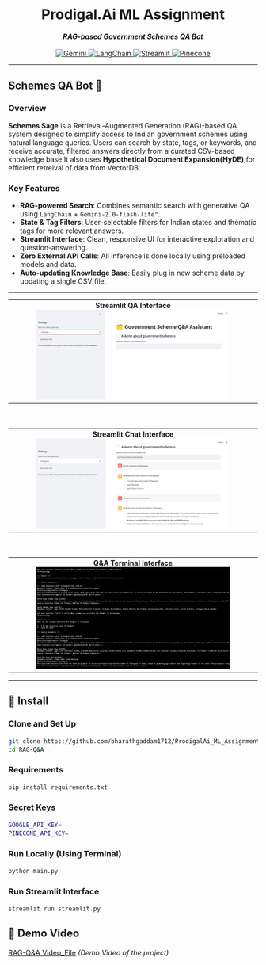 
<div align="center">
    <h1>
    Prodigal.Ai ML Assignment
    </h1>
    <b><em>RAG-based Government Schemes QA Bot</em></b>
    <br><br>
   
<a href="https://deepmind.google/technologies/gemini/">
    <img src="https://img.shields.io/badge/Gemini-1.5+-black" alt="Gemini">
</a>
<a href="https://pypi.org/project/langchain/">
    <img src="https://img.shields.io/badge/LangChain-0.1+-blueviolet" alt="LangChain">
</a>
<a href="https://pypi.org/project/streamlit/">
    <img src="https://img.shields.io/badge/Streamlit-1.35.0-red" alt="Streamlit">
</a>
<a href="https://www.pinecone.io/">
  <img src="https://img.shields.io/badge/Pinecone-VectorDB-blue" alt="Pinecone">
</a>
</p>
</div>

---

## Schemes QA Bot 🧠

### Overview

**Schemes Sage** is a Retrieval-Augmented Generation (RAG)-based QA system designed to simplify access to Indian government schemes using natural language queries. Users can search by state, tags, or keywords, and receive accurate, filtered answers directly from a curated CSV-based knowledge base.It also uses **Hypothetical Document Expansion(HyDE)**,for efficient retreival of data from VectorDB.

### Key Features

- **RAG-powered Search**: Combines semantic search with generative QA using `LangChain` + `Gemini-2.0-flash-lite"`.
- **State & Tag Filters**: User-selectable filters for Indian states and thematic tags for more relevant answers.
- **Streamlit Interface**: Clean, responsive UI for interactive exploration and question-answering.
- **Zero External API Calls**: All inference is done locally using preloaded models and data.
- **Auto-updating Knowledge Base**: Easily plug in new scheme data by updating a single CSV file.

---

<table align="center">
  <tr>
    <td align="center"><b>Streamlit QA Interface</b><br><img src="figures/01.jpg" width="80%" /></td>
  </tr>
</table>

<div style="margin-top: 50px;"></div>

<table align="center">
  <tr>
    <td align="center"><b>Streamlit Chat Interface</b><br><img src="figures/02.jpg" width="80%" /></td>
  </tr>
</table>

<div style="margin-top: 50px;"></div>

<table align="center">
  <tr>
    <td align="center"><b>Q&A Terminal Interface</b><br><img src="figures/03.jpg" width="80%" /></td>
  </tr>
</table>


---

## 🔧 Install

### Clone and Set Up

```bash
git clone https://github.com/bharathgaddam1712/ProdigalAi_ML_Assignment.git
cd RAG-Q&A
```



### Requirements

```bash
pip install requirements.txt
```

### Secret Keys

```bash
GOOGLE_API_KEY=
PINECONE_API_KEY=
```

### Run Locally (Using Terminal)

```bash
python main.py
```

### Run Streamlit Interface 

```bash
streamlit run streamlit.py
```


## 🎥 Demo Video  
[RAG-Q&A Video_File](https://drive.google.com/file/d/1zDoS61gSsha6_qU0TpK6UHeJmjdauEbL/view?usp=sharing) *(Demo Video of the project)*  



  








